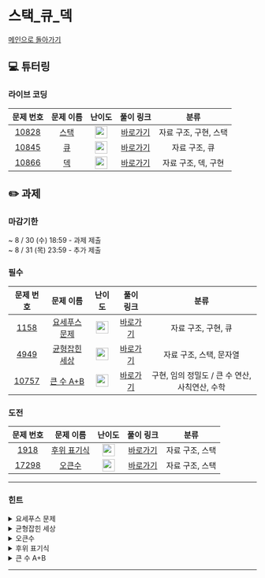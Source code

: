 # 스택_큐_덱
[메인으로 돌아가기](https://github.com/Altu-Bitu-5/Notice) 
## 💻 튜터링 
### 라이브 코딩
| 문제 번호 | 문제 이름 | 난이도 | 풀이 링크 | 분류 |
| :-: | :-: | :-: | :-: | :-: |
| [10828](https://www.acmicpc.net/problem/10828) | [스택](https://www.acmicpc.net/problem/10828) | <img height="25px" width="25px" src="https://static.solved.ac/tier_small/7.svg"/> | [바로가기](https://github.com/Altu-Bitu-5/Notice/blob/main/02_스택_큐_덱/라이브코딩/10828.cpp) | 자료 구조, 구현, 스택 |
| [10845](https://www.acmicpc.net/problem/10845) | [큐](https://www.acmicpc.net/problem/10845) | <img height="25px" width="25px" src="https://static.solved.ac/tier_small/7.svg"/> | [바로가기](https://github.com/Altu-Bitu-5/Notice/blob/main/02_스택_큐_덱/라이브코딩/10845.cpp) | 자료 구조, 큐 |
| [10866](https://www.acmicpc.net/problem/10866) | [덱](https://www.acmicpc.net/problem/10866) | <img height="25px" width="25px" src="https://static.solved.ac/tier_small/7.svg"/> | [바로가기](https://github.com/Altu-Bitu-5/Notice/blob/main/02_스택_큐_덱/라이브코딩/10866.cpp) | 자료 구조, 덱, 구현 |
## ✏️ 과제 
### 마감기한
~ 8 / 30 (수) 18:59 - 과제 제출 </br>
~ 8 / 31 (목) 23:59 - 추가 제출 </br>
### 필수
| 문제 번호 | 문제 이름 | 난이도 | 풀이 링크 | 분류 |
| :-: | :-: | :-: | :-: | :-: |
| [1158](https://www.acmicpc.net/problem/1158) | [요세푸스 문제](https://www.acmicpc.net/problem/1158) | <img height="25px" width="25px" src="https://static.solved.ac/tier_small/7.svg"/> | [바로가기](https://github.com/Altu-Bitu-5/Notice/blob/main/02_스택_큐_덱/필수/1158.cpp) | 자료 구조, 구현, 큐 |
| [4949](https://www.acmicpc.net/problem/4949) | [균형잡힌 세상](https://www.acmicpc.net/problem/4949) | <img height="25px" width="25px" src="https://static.solved.ac/tier_small/7.svg"/> | [바로가기](https://github.com/Altu-Bitu-5/Notice/blob/main/02_스택_큐_덱/필수/4949.cpp) | 자료 구조, 스택, 문자열 |
| [10757](https://www.acmicpc.net/problem/10757) | [큰 수 A+B](https://www.acmicpc.net/problem/10757) | <img height="25px" width="25px" src="https://static.solved.ac/tier_small/1.svg"/> | [바로가기](https://github.com/Altu-Bitu-5/Notice/blob/main/02_스택_큐_덱/필수/10757.cpp) | 구현, 임의 정밀도 / 큰 수 연산, 사칙연산, 수학 |
### 도전
| 문제 번호 | 문제 이름 | 난이도 | 풀이 링크 | 분류 |
| :-: | :-: | :-: | :-: | :-: |
| [1918](https://www.acmicpc.net/problem/1918) | [후위 표기식](https://www.acmicpc.net/problem/1918) | <img height="25px" width="25px" src="https://static.solved.ac/tier_small/14.svg"/> | [바로가기](https://github.com/Altu-Bitu-5/Notice/blob/main/02_스택_큐_덱/도전/1918.cpp) | 자료 구조, 스택 |
| [17298](https://www.acmicpc.net/problem/17298) | [오큰수](https://www.acmicpc.net/problem/17298) | <img height="25px" width="25px" src="https://static.solved.ac/tier_small/12.svg"/> | [바로가기](https://github.com/Altu-Bitu-5/Notice/blob/main/02_스택_큐_덱/도전/17298.cpp) | 자료 구조, 스택 |
---
 ### 힌트
<details><summary>요세푸스 문제</summary><div markdown="1">&nbsp;&nbsp;&nbsp;&nbsp;원형의 사람들을 관리하려면, 앞에서 제거하고 다시 뒤에 추가해야 합니다!</div></details>
<details><summary>균형잡힌 세상</summary><div markdown="1">&nbsp;&nbsp;&nbsp;&nbsp;오른쪽 괄호(닫는 괄호)를 기준으로 균형을 이루지 못하는 경우를 고려해볼까요?</div></details>
<details><summary>오큰수</summary><div markdown="1">&nbsp;&nbsp;&nbsp;&nbsp;스택에 새로 들어오는 값(==오른쪽에 있는 값) 이 스택 top 값보다 크면 스택에 있는 원소들의 오큰수가 됩니다!</div></details>
<details><summary>후위 표기식</summary><div markdown="1">&nbsp;&nbsp;&nbsp;&nbsp;중위표기식과 후위표기식의 차이를 알아볼까요? 피연산자의 순서는 중위 표기식과 동일해요. 따라서 연산자의 순서가 중요할 것 같네요! 중위표기식과 후위표기식을 비교하며 어떤 연산자가 먼저 출력되었는지 살펴봅시다. "연산자 우선순위"를 어떻게 설정해야 후위표기식으로 바꿀 수 있을까요?</div></details>
<details><summary>큰 수 A+B</summary><div markdown="1">&nbsp;&nbsp;&nbsp;&nbsp;주어지는 a와 b는 0보다 크고 10의 100승보다 작은 정수로, C++에서 사용할 수 있는 정수 자료형의 크기를 벗어나요. 어떻게 하면 바로 a+b를 더하지 않는 방법으로, 그 결과를 구할 수 있을까요?</div></details>

---